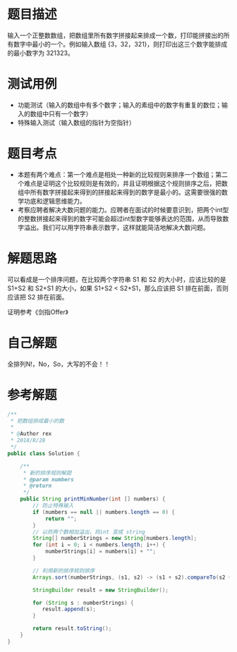 # 题目描述
输入一个正整数数组，把数组里所有数字拼接起来排成一个数，打印能拼接出的所有数字中最小的一个。例如输入数组 {3，32，321}，则打印出这三个数字能排成的最小数字为 321323。
# 测试用例
* 功能测试（输入的数组中有多个数字；输入的素组中的数字有重复的数位；输入的数组中只有一个数字）
* 特殊输入测试（输入数组的指针为空指针）

# 题目考点
* 本题有两个难点：第一个难点是相处一种新的比较规则来排序一个数组；第二个难点是证明这个比较规则是有效的，并且证明根据这个规则排序之后，把数组中所有数字拼接起来得到的拼接起来得到的数字是最小的。这需要很强的数学功底和逻辑思维能力。
* 考察应聘者解决大数问题的能力。应聘者在面试的时候要意识到，把两个int型的整数拼接起来得到的数字可能会超过int型数字能够表达的范围，从而导致数字溢出。我们可以用字符串表示数字，这样就能简洁地解决大数问题。

# 解题思路
可以看成是一个排序问题，在比较两个字符串 S1 和 S2 的大小时，应该比较的是 S1+S2 和 S2+S1 的大小，如果 S1+S2 < S2+S1，那么应该把 S1 排在前面，否则应该把 S2 排在前面。

证明参考《剑指Offer》

# 自己解题
全排列N!，No，So，大写的不会！！

# 参考解题
```java
/**
 * 把数组排成最小的数
 *
 * @Author rex
 * 2018/8/28
 */
public class Solution {

    /**
     * 新的排序规则解题
     * @param numbers
     * @return
     */
    public String printMinNumber(int [] numbers) {
        // 防止特殊输入
        if (numbers == null || numbers.length == 0) {
            return "";
        }
        // 以防两个数相加溢出，将int 变成 string
        String[] numberStrings = new String[numbers.length];
        for (int i = 0; i < numbers.length; i++) {
            numberStrings[i] = numbers[i] + "";
        }

        // 利用新的排序规则排序
        Arrays.sort(numberStrings, (s1, s2) -> (s1 + s2).compareTo(s2 + s1));

        StringBuilder result = new StringBuilder();

        for (String s : numberStrings) {
           result.append(s);
        }

        return result.toString();
    }
}
```
